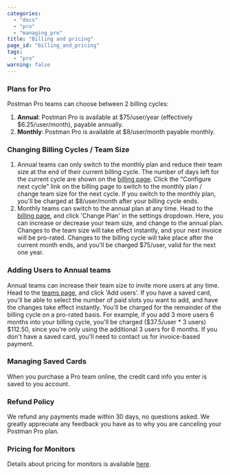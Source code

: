 ```yaml
---
categories: 
  - "docs"
  - "pro"
  - "managing_pro"
title: "Billing and pricing"
page_id: "billing_and_pricing"
tags: 
  - "pro"
warning: false
---
```


### Plans for Pro

Postman Pro teams can choose between 2 billing cycles:

1.  **Annual**: Postman Pro is available at $75/user/year (effectively $6.25/user/month), payable annually.
2.  **Monthly**: Postman Pro is available at $8/user/month payable monthly.

### Changing Billing Cycles / Team Size

1.  Annual teams can only switch to the monthly plan and reduce their team size at the end of their current billing cycle. The number of days left for the current cycle are shown on the [billing page](https://app.getpostman.com/pay/billing). Click the "Configure next cycle" link on the billing page to switch to the monthly plan / change team size for the next cycle. If you switch to the monthly plan, you'll be charged at $8/user/month after your billing cycle ends.
2.  Monthly teams can switch to the annual plan at any time. Head to the [billing page](https://app.getpostman.com/pay/billing), and click 'Change Plan' in the settings dropdown. Here, you can increase or decrease your team size, and change to the annual plan. Changes to the team size will take effect instantly, and your next invoice will be pro-rated. Changes to the billing cycle will take place after the current month ends, and you'll be charged $75/user, valid for the next one year.

### Adding Users to Annual teams

Annual teams can increase their team size to invite more users at any time. Head to the [teams page](https://app.getpostman.com/dashboard/teams), and click 'Add users'. If you have a saved card, you'll be able to select the number of paid slots you want to add, and have the changes take effect instantly. You'll be charged for the remainder of the billing cycle on a pro-rated basis. For example, if you add 3 more users 6 months into your billing cycle, you'll be charged ($37.5/user * 3 users) $112.50, since you're only using the additional 3 users for 6 months. If you don't have a saved card, you'll need to contact us for invoice-based payment.

### Managing Saved Cards

When you purchase a Pro team online, the credit card info you enter is saved to you account.

### Refund Policy

We refund any payments made within 30 days, no questions asked. We greatly appreciate any feedback you have as to why you are canceling your Postman Pro plan.

### Pricing for Monitors

Details about pricing for monitors is available [here](/docs/postman/monitors/pricing_monitors). 
